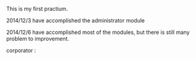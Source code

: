 This is my first practium.

2014/12/3 
  have accomplished the administrator module
  
2014/12/6
  have accomplished most of the modules, but there is still many problem to improvement.
  

corporator :
